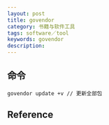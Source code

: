 ```yaml
---
layout: post
title: govendor
category: 书籍与软件工具
tags: software／tool
keywords: govendor
description: 
---
```


## 命令

```
govendor update +v // 更新全部包
```

## Reference
